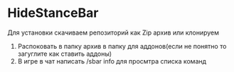 # HideStanceBar
Для установки скачиваем репозиторий как Zip архив или клонируем

1. Раcпоковать в папку архив в папку для аддонов(если не понятно то загуглите как ставить аддоны)</li>
2. В игре в чат написать /sbar info для просмтра списка команд</li>



